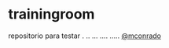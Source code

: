 # trainingroom

repositorio para testar
.
..
...
....
.....
[@mconrado](https://www.github.com/mconrado)
